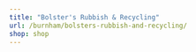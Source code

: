 ```yaml
---
title: "Bolster's Rubbish & Recycling"
url: /burnham/bolsters-rubbish-and-recycling/
shop: shop
---
```

